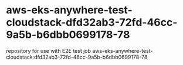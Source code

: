 # aws-eks-anywhere-test-cloudstack-dfd32ab3-72fd-46cc-9a5b-b6dbb0699178-78
repository for use with E2E test job aws-eks-anywhere-test-cloudstack:dfd32ab3-72fd-46cc-9a5b-b6dbb0699178-78
